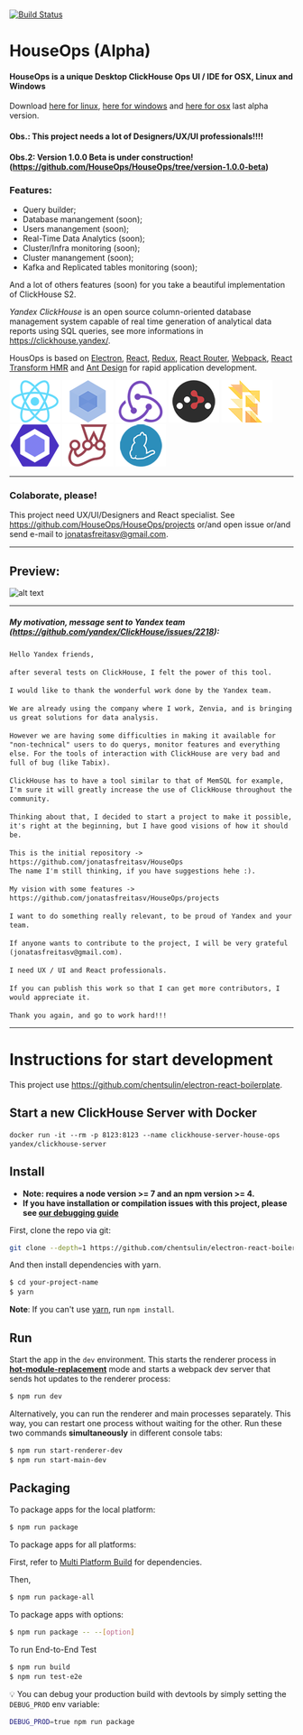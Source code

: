 <img src="https://svgshare.com/i/6W0.svg" alt="" data-canonical-src="https://svgshare.com/i/6W0.svg" width="200" />

[![Build Status](https://travis-ci.org/HouseOps/HouseOps.svg?branch=master)](https://travis-ci.org/HouseOps/HouseOps)

# HouseOps (Alpha) 
#### HouseOps is a unique Desktop ClickHouse Ops UI / IDE for OSX, Linux and Windows

Download [here for linux](https://github.com/HouseOps/HouseOps/releases/download/0.0.4-alpha/HouseOps_0.0.4_amd64.deb), [here for windows](https://github.com/HouseOps/HouseOps/releases/download/0.0.4-alpha/HouseOps.Setup.0.0.4.exe) and [here for osx](https://github.com/HouseOps/HouseOps/releases/download/0.0.4-alpha/HouseOps-0.0.4-mac.zip) last alpha version.

#### Obs.: This project needs a lot of Designers/UX/UI professionals!!!!
#### Obs.2: Version 1.0.0 Beta is under construction! (https://github.com/HouseOps/HouseOps/tree/version-1.0.0-beta)

### Features:
- Query builder;
- Database manangement (soon);
- Users manangement (soon);
- Real-Time Data Analytics (soon);
- Cluster/Infra monitoring (soon);
- Cluster manangement (soon);
- Kafka and Replicated tables monitoring (soon);

And a lot of others features (soon) for you take a beautiful implementation of ClickHouse S2.



*Yandex ClickHouse* is an open source column-oriented database management system capable of real time generation of analytical data reports using SQL queries, see more informations in https://clickhouse.yandex/.



HousOps is based on [Electron](http://electron.atom.io/), [React](https://facebook.github.io/react/), [Redux](https://github.com/reactjs/redux), [React Router](https://github.com/reactjs/react-router), [Webpack](http://webpack.github.io/docs/), [React Transform HMR](https://github.com/gaearon/react-transform-hmr) and [Ant Design](https://ant.design/) for rapid application development.

[![React](/internals/img/react-padded-90.png)](https://facebook.github.io/react/)
[![Webpack](/internals/img/webpack-padded-90.png)](https://webpack.github.io/)
[![Redux](/internals/img/redux-padded-90.png)](http://redux.js.org/)
[![React Router](/internals/img/react-router-padded-90.png)](https://github.com/ReactTraining/react-router)
[![Flow](/internals/img/flow-padded-90.png)](https://flowtype.org/)
[![ESLint](/internals/img/eslint-padded-90.png)](http://eslint.org/)
[![Jest](/internals/img/jest-padded-90.png)](https://facebook.github.io/jest/)
[![Yarn](/internals/img/yarn-padded-90.png)](https://yarnpkg.com/)
<img src="https://gw.alipayobjects.com/zos/rmsportal/KDpgvguMpGfqaHPjicRK.svg" alt="" data-canonical-src="https://gw.alipayobjects.com/zos/rmsportal/KDpgvguMpGfqaHPjicRK.svg" width="90" />
____

### Colaborate, please!
This project need UX/UI/Designers and React specialist.
See https://github.com/HouseOps/HouseOps/projects or/and open issue or/and send e-mail to jonatasfreitasv@gmail.com.
____

## Preview:
![alt text](https://image.ibb.co/e9UQmJ/Screenshot_from_2018_05_16_10_07_42.png)

____

##### My motivation, message sent to Yandex team (https://github.com/yandex/ClickHouse/issues/2218):
```
Hello Yandex friends,

after several tests on ClickHouse, I felt the power of this tool.

I would like to thank the wonderful work done by the Yandex team.

We are already using the company where I work, Zenvia, and is bringing us great solutions for data analysis.

However we are having some difficulties in making it available for "non-technical" users to do querys, monitor features and everything else. For the tools of interaction with ClickHouse are very bad and full of bug (like Tabix).

ClickHouse has to have a tool similar to that of MemSQL for example, I'm sure it will greatly increase the use of ClickHouse throughout the community.

Thinking about that, I decided to start a project to make it possible, it's right at the beginning, but I have good visions of how it should be.

This is the initial repository -> https://github.com/jonatasfreitasv/HouseOps
The name I'm still thinking, if you have suggestions hehe :).

My vision with some features -> https://github.com/jonatasfreitasv/HouseOps/projects

I want to do something really relevant, to be proud of Yandex and your team.

If anyone wants to contribute to the project, I will be very grateful (jonatasfreitasv@gmail.com).

I need UX / UI and React professionals.

If you can publish this work so that I can get more contributors, I would appreciate it.

Thank you again, and go to work hard!!!
```

____

# Instructions for start development
This project use https://github.com/chentsulin/electron-react-boilerplate.

## Start a new ClickHouse Server with Docker
```
docker run -it --rm -p 8123:8123 --name clickhouse-server-house-ops yandex/clickhouse-server
```

## Install

* **Note: requires a node version >= 7 and an npm version >= 4.**
* **If you have installation or compilation issues with this project, please see [our debugging guide](https://github.com/chentsulin/electron-react-boilerplate/issues/400)**

First, clone the repo via git:

```bash
git clone --depth=1 https://github.com/chentsulin/electron-react-boilerplate.git your-project-name
```

And then install dependencies with yarn.

```bash
$ cd your-project-name
$ yarn
```
**Note**: If you can't use [yarn](https://github.com/yarnpkg/yarn), run `npm install`.

## Run

Start the app in the `dev` environment. This starts the renderer process in [**hot-module-replacement**](https://webpack.js.org/guides/hmr-react/) mode and starts a webpack dev server that sends hot updates to the renderer process:

```bash
$ npm run dev
```

Alternatively, you can run the renderer and main processes separately. This way, you can restart one process without waiting for the other. Run these two commands **simultaneously** in different console tabs:

```bash
$ npm run start-renderer-dev
$ npm run start-main-dev
```

## Packaging

To package apps for the local platform:

```bash
$ npm run package
```

To package apps for all platforms:

First, refer to [Multi Platform Build](https://www.electron.build/multi-platform-build) for dependencies.

Then,
```bash
$ npm run package-all
```

To package apps with options:

```bash
$ npm run package -- --[option]
```

To run End-to-End Test

```bash
$ npm run build
$ npm run test-e2e
```

:bulb: You can debug your production build with devtools by simply setting the `DEBUG_PROD` env variable:
```bash
DEBUG_PROD=true npm run package
```
